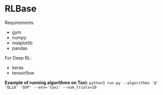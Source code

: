 # RLBase
Requirements:
- gym
- numpy
- matplotlib
- pandas

For Deep RL:
- keras
- tensorflow

**Example of running algorithms on Taxi:**
`python3 run.py --algorithms 'Q' 'QLiA' 'QVP' --env='taxi' --num_trials=10`
